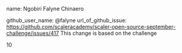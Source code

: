  
 name: Ngobiri Falyne Chinaero
 
 github_user_name: @falyne
url_of_github_issue: https://github.com/scaleracademy/scaler-open-source-september-challenge/issues/417
This change is based on the challenge 

10